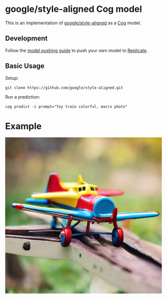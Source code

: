 # google/style-aligned Cog model

This is an implementation of [google/style-aligned](https://github.com/google/style-aligned/) as a [Cog](https://github.com/replicate/cog) model.

## Development

Follow the [model pushing guide](https://replicate.com/docs/guides/push-a-model) to push your own model to [Replicate](https://replicate.com).

## Basic Usage

Setup:

    git clone https://github.com/google/style-aligned.git

Run a prediction:

    cog predict -i prompt="Toy train colorful, macro photo"


# Example

![alt text](output-0.png)
